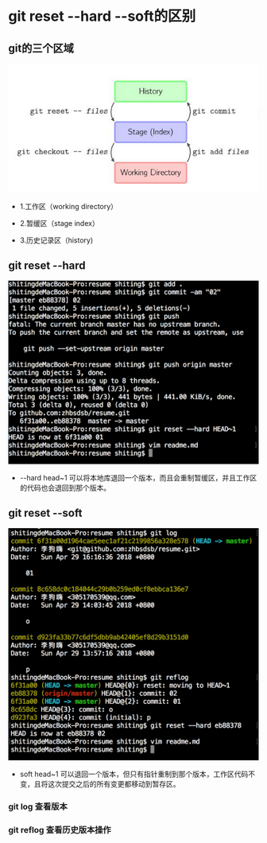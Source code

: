 # git reset --hard --soft的区别

## git的三个区域

![](https://github.com/zhbsdsb/Y/blob/master/8048507-9ea56a58f75ebc00.png?raw=true)

- 1.工作区（working directory）

- 2.暂缓区（stage index）

- 3.历史记录区（history)

## git reset --hard
 
 ![](https://github.com/zhbsdsb/Y/blob/master/%E5%B1%8F%E5%B9%95%E5%BF%AB%E7%85%A7%202018-04-29%20%E4%B8%8B%E5%8D%884.42.01.png?raw=true)
 
- --hard head~1 可以将本地库退回一个版本，而且会重制暂缓区，并且工作区的代码也会退回到那个版本。

## git reset --soft 

![](https://github.com/zhbsdsb/Y/blob/master/%E5%B1%8F%E5%B9%95%E5%BF%AB%E7%85%A7%202018-04-29%20%E4%B8%8B%E5%8D%884.52.16.png?raw=true)

- soft head~1 可以退回一个版本，但只有指针重制到那个版本，工作区代码不变，且将这次提交之后的所有变更都移动到暂存区。


### git log  查看版本  
### git reflog  查看历史版本操作

